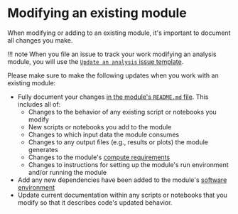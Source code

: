 # Modifying an existing module

When modifying or adding to an existing module, it's important to document all changes you make.

!!! note
    When you file an issue to track your work modifying an analysis module, you will use the [`Update an analysis` issue template](../../communications-tools/github-issues/issue-templates.md#update-an-analysis).

Please make sure to make the following updates when you work with an existing module:

- Fully document your changes [in the module's `README.md` file](./documenting-analysis.md).
This includes all of:
    - Changes to the behavior of any existing script or notebooks you modify
    - New scripts or notebooks you add to the module
    - Changes to which input data the module consumes
    - Changes to any output files (e.g., results or plots) the module generates
    - Changes to the module's [compute requirements](../determining-requirements/determining-compute-requirements.md)
    - Changes to instructions for setting up the module's run environment and/or running the module
- Add any new dependencies have been added to the module's [software environment](../determining-requirements/determining-software-requirements.md)
- Update current documentation within any scripts or notebooks that you modify so that it describes code's updated behavior.
